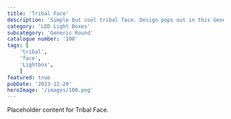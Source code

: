 ```yaml
---
title: 'Tribal Face'
description: 'Simple but cool tribal face. Design pops out in this Generic Round light.'
category: 'LED Light Boxes'
subcategory: 'Generic Round'
catalogue number: '100'
tags: [
    'tribal', 
    'face',
    'Lightbox', 
    ]
featured: true
pubDate: '2023-12-20'
heroImage: '/images/100.png'
---
```


Placeholder content for Tribal Face.

